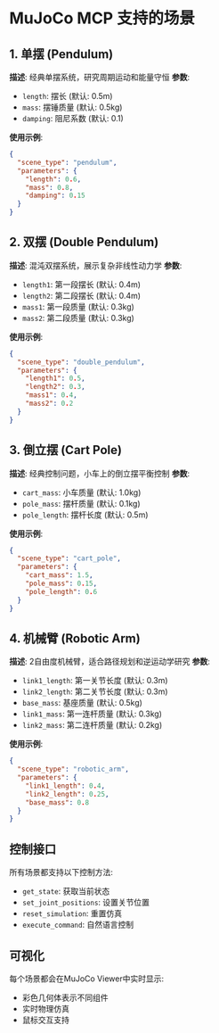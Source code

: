 
# MuJoCo MCP 支持的场景

## 1. 单摆 (Pendulum)
**描述**: 经典单摆系统，研究周期运动和能量守恒
**参数**:
- `length`: 摆长 (默认: 0.5m)
- `mass`: 摆锤质量 (默认: 0.5kg) 
- `damping`: 阻尼系数 (默认: 0.1)

**使用示例**:
```json
{
  "scene_type": "pendulum",
  "parameters": {
    "length": 0.6,
    "mass": 0.8,
    "damping": 0.15
  }
}
```

## 2. 双摆 (Double Pendulum)
**描述**: 混沌双摆系统，展示复杂非线性动力学
**参数**:
- `length1`: 第一段摆长 (默认: 0.4m)
- `length2`: 第二段摆长 (默认: 0.4m)
- `mass1`: 第一段质量 (默认: 0.3kg)
- `mass2`: 第二段质量 (默认: 0.3kg)

**使用示例**:
```json
{
  "scene_type": "double_pendulum", 
  "parameters": {
    "length1": 0.5,
    "length2": 0.3,
    "mass1": 0.4,
    "mass2": 0.2
  }
}
```

## 3. 倒立摆 (Cart Pole)
**描述**: 经典控制问题，小车上的倒立摆平衡控制
**参数**:
- `cart_mass`: 小车质量 (默认: 1.0kg)
- `pole_mass`: 摆杆质量 (默认: 0.1kg)
- `pole_length`: 摆杆长度 (默认: 0.5m)

**使用示例**:
```json
{
  "scene_type": "cart_pole",
  "parameters": {
    "cart_mass": 1.5,
    "pole_mass": 0.15,
    "pole_length": 0.6
  }
}
```

## 4. 机械臂 (Robotic Arm)
**描述**: 2自由度机械臂，适合路径规划和逆运动学研究
**参数**:
- `link1_length`: 第一关节长度 (默认: 0.3m)
- `link2_length`: 第二关节长度 (默认: 0.3m)
- `base_mass`: 基座质量 (默认: 0.5kg)
- `link1_mass`: 第一连杆质量 (默认: 0.3kg)
- `link2_mass`: 第二连杆质量 (默认: 0.2kg)

**使用示例**:
```json
{
  "scene_type": "robotic_arm",
  "parameters": {
    "link1_length": 0.4,
    "link2_length": 0.25,
    "base_mass": 0.8
  }
}
```

## 控制接口

所有场景都支持以下控制方法:
- `get_state`: 获取当前状态
- `set_joint_positions`: 设置关节位置
- `reset_simulation`: 重置仿真
- `execute_command`: 自然语言控制

## 可视化

每个场景都会在MuJoCo Viewer中实时显示:
- 彩色几何体表示不同组件
- 实时物理仿真
- 鼠标交互支持
